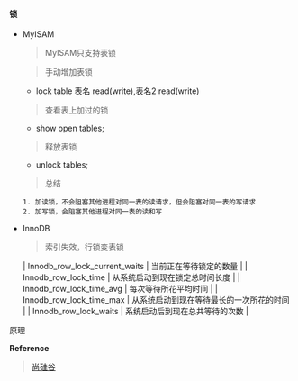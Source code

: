 #### 锁

+ MyISAM
  > MyISAM只支持表锁

  > 手动增加表锁
    + lock table 表名 read(write),表名2 read(write)
  
  > 查看表上加过的锁
    + show open tables;
    
  > 释放表锁
    + unlock tables;

  > 总结
                
      1. 加读锁，不会阻塞其他进程对同一表的读请求，但会阻塞对同一表的写请求
      2. 加写锁，会阻塞其他进程对同一表的读和写
 
+ InnoDB
  > 索引失效，行锁变表锁
  
  | Innodb_row_lock_current_waits | 当前正在等待锁定的数量                 |
  | Innodb_row_lock_time          | 从系统启动到现在锁定总时间长度           |
  | Innodb_row_lock_time_avg      | 每次等待所花平均时间                   |
  | Innodb_row_lock_time_max      | 从系统启动到现在等待最长的一次所花的时间   |
  | Innodb_row_lock_waits         | 系统启动后到现在总共等待的次数           |


原理












**Reference**
>[尚硅谷][1]

[1]: https://xxx "锁"  